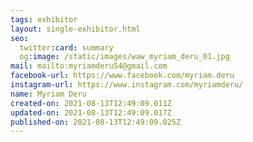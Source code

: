 ```yaml
---
tags: exhibitor
layout: single-exhibitor.html
seo:
  twitter:card: summary
  og:image: /static/images/waw_myriam_deru_01.jpg
mail: mailto:myriamderu54@gmail.com
facebook-url: https://www.facebook.com/myriam.deru
instagram-url: https://www.instagram.com/myriamderu/
name: Myriam Deru
created-on: 2021-08-13T12:49:09.011Z
updated-on: 2021-08-13T12:49:09.017Z
published-on: 2021-08-13T12:49:09.025Z
---
```

